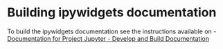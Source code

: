 # Building ipywidgets documentation

To build the ipywidgets documentation see the instructions available on - [Documentation for Project Jupyter - Develop and Build Documentation](https://ipywidgets.readthedocs.io/en/latest/dev_install.html)
